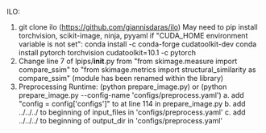 ILO:
1. git clone ilo (https://github.com/giannisdaras/ilo)
    May need to pip install torchvision, scikit-image, ninja, pyyaml
    if "CUDA_HOME environment variable is not set":
        conda install -c conda-forge cudatoolkit-dev
        conda install pytorch torchvision cudatoolkit=10.1 -c pytorch
2. Change line 7 of lpips/__init__.py from "from skimage.measure import compare_ssim" to
    "from skimage.metrics import structural_similarity as compare_ssim" 
    (module has been renamed within the library)
3. Preprocessing Runtime: (python prepare_image.py) or (python prepare_image.py --config-name 'configs/preprocess.yaml')
    a. add "config = config['configs']" to at line 114 in prepare_image.py
    b. add ../../../ to beginning of input_files in 'configs/preprocess.yaml'
    c. add ../../../ to beginning of output_dir in 'configs/preprocess.yaml'